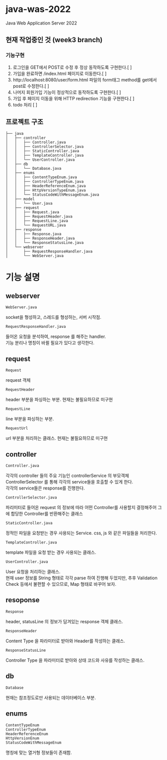 # java-was-2022
Java Web Application Server 2022

## 현재 작업중인 것 (week3 branch)
### 기능구현
1. 로그인을 GET에서 POST로 수정 후 정상 동작하도록 구현한다.[ ]
2. 가입을 완료하면 /index.html 페이지로 이동한다.[ ]
3. http://localhost:8080/user/form.html 파일의 form태그 method를 get에서 post로 수정한다.[ ]
4. 나머지 회원가입 기능이 정상적으로 동작하도록 구현한다.[ ]
5. 가입 후 페이지 이동을 위해 HTTP redirection 기능을 구현한다.[ ]
6. todo 처리 [ ]

## 프로젝트 구조
    ├── java
    │   ├── controller
    │   │   ├── Controller.java
    │   │   ├── ControllerSelector.java
    │   │   ├── StaticController.java
    │   │   ├── TemplateController.java
    │   │   └── UserController.java
    │   ├── db
    │   │   └── Database.java
    │   ├── enums
    │   │   ├── ContentTypeEnum.java
    │   │   ├── ControllerTypeEnum.java
    │   │   ├── HeaderReferenceEnum.java
    │   │   ├── HttpVersionTypeEnum.java
    │   │   └── StatusCodeWithMessageEnum.java
    │   ├── model
    │   │   └── User.java
    │   ├── request
    │   │   ├── Request.java
    │   │   ├── RequestHeader.java
    │   │   ├── RequestLine.java
    │   │   └── RequestURL.java
    │   ├── response
    │   │   ├── Response.java
    │   │   ├── ResponseHeader.java
    │   │   └── ResponseStatusLine.java
    │   └── webserver
    │       ├── RequestResponseHandler.java
    │       └── WebServer.java


# 기능 설명
## webserver
    WebServer.java
socket을 형성하고, 스레드를 형성하는, 서버 시작점.

    RequestResponseHandler.java
들어온 요청을 분석하여, response 를 해주는 handler. <br>
기능 분리나 명칭이 바뀔 필요가 있다고 생각한다.

## request
    Request
request 객체

    RequestHeader
header 부분을 파싱하는 부분. 현재는 불필요하므로 미구현

    RequestLine
line 부분을 파싱하는 부분.

    RequestUrl
url 부분을 처리하는 클래스. 현재는 불필요하므로 미구현




## controller
    Controller.java
각각의 controller 들의 주요 기능인 controllerService 의 부모객체 <br>
ControllerSelector 를 통해 각각의 service들을 호출할 수 있게 한다.<br>
각각의 service들은 response를 진행한다.

    ControllerSelector.java
파리미터로 들어온 request 의 정보에 따라 어떤 Controller를 사용할지 결정해주어 그에 합당한 Controller를 반환해주는 클래스

    StaticController.java
정적인 파일을 요청받는 경우 사용되는 Service. css, js 와 같은 파일들을 처리한다.<br>

    TemplateController.java
template 파일을 요청 받는 경우 사용되는 클래스. 

    UserController.java
User 요청을 처리하는 클래스. <br>
현재 user 정보를 String 형태로 각각 parse 하여 진행해 두었지만, 추후 Validation Check 등에서 불편할 수 있으므로, Map 형태로 바꾸어 보자.

## resoponse
    Response 
header, statusLine 의 정보가 담겨있는 response 객체 클래스.

    ResponseHeader
Content Type 을 파라미터로 받아와 Header를 작성하는 클래스.

    ResponseStatusLine
Controller Type 을 파라미터로 받아와 상태 코드와 사유를 작성하는 클래스.

## db
    Database
현재는 참조정도로만 사용되는 데이터베이스 부분.

## enums
    ContentTypeEnum
    ControllerTypeEnum
    HeaderReferenceEnum
    HttpVersionEnum
    StatusCodeWithMessageEnum
명칭에 맞는 열거형 정보들이 존재함.


